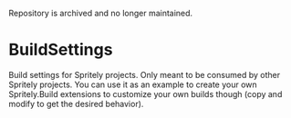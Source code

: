 Repository is archived and no longer maintained.

# BuildSettings
Build settings for Spritely projects. Only meant to be consumed by other Spritely projects. You can use it as an example to create your own Spritely.Build extensions to customize your own builds though (copy and modify to get the desired behavior).
